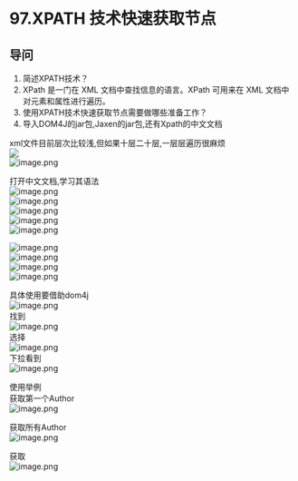 # 97.XPATH 技术快速获取节点

<a name="sybjT"></a>
## 导问
1. 简述XPATH技术？
  1. XPath 是一门在 XML 文档中查找信息的语言。XPath 可用来在 XML 文档中对元素和属性进行遍历。
2. 使用XPATH技术快速获取节点需要做哪些准备工作？
  1. 导入DOM4J的jar包,Jaxen的jar包,还有Xpath的中文文档

xml文件目前层次比较浅,但如果十层二十层,一层层遍历很麻烦<br />![](https://cdn.nlark.com/yuque/0/2019/png/349894/1560307965159-26186440-d782-488b-8142-cccbf1cb66ad.png#align=left&display=inline&height=110&originHeight=221&originWidth=343&status=done&width=171)<br />![image.png](https://cdn.nlark.com/yuque/0/2019/png/349894/1560308012601-33c9ca67-d2b7-485f-9ed0-4d33087be897.png#align=left&display=inline&height=145&name=image.png&originHeight=290&originWidth=642&size=126390&status=done&width=321)

打开中文文档,学习其语法<br />![image.png](https://cdn.nlark.com/yuque/0/2019/png/349894/1560308076972-64986df7-7e08-49b0-8551-8f83b1feee78.png#align=left&display=inline&height=380&name=image.png&originHeight=759&originWidth=1402&size=485431&status=done&width=701)<br />![image.png](https://cdn.nlark.com/yuque/0/2019/png/349894/1560308122281-e84c456e-386b-4484-a442-782444e60458.png#align=left&display=inline&height=293&name=image.png&originHeight=586&originWidth=888&size=168683&status=done&width=444)<br />![image.png](https://cdn.nlark.com/yuque/0/2019/png/349894/1560308162292-0430eb13-31f5-41be-8611-63488224478d.png#align=left&display=inline&height=262&name=image.png&originHeight=523&originWidth=799&size=141508&status=done&width=399.5)<br />![image.png](https://cdn.nlark.com/yuque/0/2019/png/349894/1560308180131-b70b223c-ae29-4768-beca-68029f006b99.png#align=left&display=inline&height=266&name=image.png&originHeight=531&originWidth=744&size=140568&status=done&width=372)<br />![image.png](https://cdn.nlark.com/yuque/0/2019/png/349894/1560308190681-64cd9d54-5bb1-41c0-9249-d49a2fd94794.png#align=left&display=inline&height=218&name=image.png&originHeight=436&originWidth=736&size=112921&status=done&width=368)

![image.png](https://cdn.nlark.com/yuque/0/2019/png/349894/1560308207970-5148bd34-237b-4ab8-8b2b-9fc03d9f3e80.png#align=left&display=inline&height=315&name=image.png&originHeight=629&originWidth=690&size=159630&status=done&width=345)<br />![image.png](https://cdn.nlark.com/yuque/0/2019/png/349894/1560308216276-54636f88-ea39-46d0-9a82-3bfa3521b62f.png#align=left&display=inline&height=144&name=image.png&originHeight=287&originWidth=655&size=73708&status=done&width=327.5)<br />![image.png](https://cdn.nlark.com/yuque/0/2019/png/349894/1560308259237-70851114-ccd9-468c-9a3c-3758ee1218a8.png#align=left&display=inline&height=328&name=image.png&originHeight=655&originWidth=643&size=209964&status=done&width=321.5)<br />![image.png](https://cdn.nlark.com/yuque/0/2019/png/349894/1560308274755-5b8933d7-1032-4f9a-9b0a-05ac65a14c82.png#align=left&display=inline&height=327&name=image.png&originHeight=654&originWidth=679&size=210702&status=done&width=339.5)


具体使用要借助dom4j<br />![image.png](https://cdn.nlark.com/yuque/0/2019/png/349894/1560308323112-489017be-2bbf-4f02-af29-8cd5c45205fe.png#align=left&display=inline&height=106&name=image.png&originHeight=212&originWidth=394&size=67627&status=done&width=197)<br />找到<br />![image.png](https://cdn.nlark.com/yuque/0/2019/png/349894/1560308349960-4a324fe2-5963-46f7-b71e-beb5310be72d.png#align=left&display=inline&height=338&name=image.png&originHeight=675&originWidth=801&size=540287&status=done&width=400.5)<br />选择<br />![image.png](https://cdn.nlark.com/yuque/0/2019/png/349894/1560308373105-f3066aa0-2480-49d8-8928-b28e3c967ebf.png#align=left&display=inline&height=253&name=image.png&originHeight=506&originWidth=1032&size=325610&status=done&width=516)<br />下拉看到<br />![image.png](https://cdn.nlark.com/yuque/0/2019/png/349894/1560308393197-628b85d2-811d-4c00-b204-eba0b22939e7.png#align=left&display=inline&height=277&name=image.png&originHeight=553&originWidth=1230&size=349699&status=done&width=615)

使用举例<br />获取第一个Author<br />![image.png](https://cdn.nlark.com/yuque/0/2019/png/349894/1560308504181-525c0ba2-7af0-4dcd-bd06-fbd0627fac47.png#align=left&display=inline&height=332&name=image.png&originHeight=663&originWidth=1190&size=546854&status=done&width=595)

获取所有Author<br />![image.png](https://cdn.nlark.com/yuque/0/2019/png/349894/1560308551418-6d9fc20b-181a-4988-9835-3155a13eb3bd.png#align=left&display=inline&height=166&name=image.png&originHeight=331&originWidth=1128&size=295105&status=done&width=564)

获取<br />![image.png](https://cdn.nlark.com/yuque/0/2019/png/349894/1560308593416-d7a95d3d-d6bf-4306-9cb8-5c2a3a5c42a1.png#align=left&display=inline&height=219&name=image.png&originHeight=437&originWidth=1169&size=308486&status=done&width=584.5)

